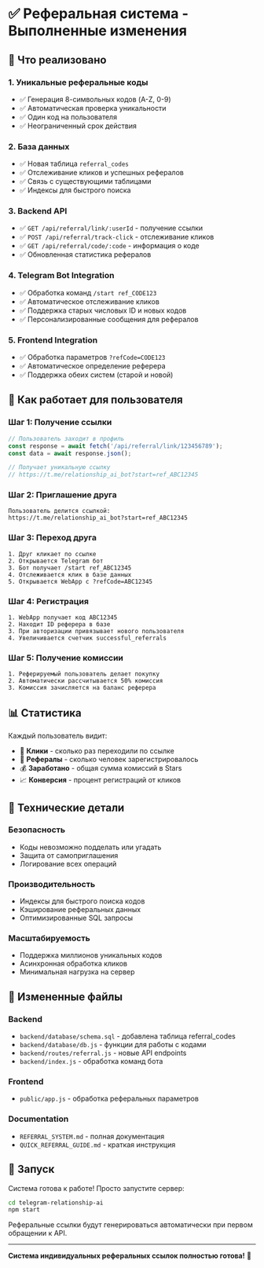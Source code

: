 # ✅ Реферальная система - Выполненные изменения

## 🎯 Что реализовано

### 1. **Уникальные реферальные коды**
- ✅ Генерация 8-символьных кодов (A-Z, 0-9)
- ✅ Автоматическая проверка уникальности
- ✅ Один код на пользователя
- ✅ Неограниченный срок действия

### 2. **База данных**
- ✅ Новая таблица `referral_codes`
- ✅ Отслеживание кликов и успешных рефералов
- ✅ Связь с существующими таблицами
- ✅ Индексы для быстрого поиска

### 3. **Backend API**
- ✅ `GET /api/referral/link/:userId` - получение ссылки
- ✅ `POST /api/referral/track-click` - отслеживание кликов
- ✅ `GET /api/referral/code/:code` - информация о коде
- ✅ Обновленная статистика рефералов

### 4. **Telegram Bot Integration**
- ✅ Обработка команд `/start ref_CODE123`
- ✅ Автоматическое отслеживание кликов
- ✅ Поддержка старых числовых ID и новых кодов
- ✅ Персонализированные сообщения для рефералов

### 5. **Frontend Integration**
- ✅ Обработка параметров `?refCode=CODE123`
- ✅ Автоматическое определение реферера
- ✅ Поддержка обеих систем (старой и новой)

## 🔗 Как работает для пользователя

### Шаг 1: Получение ссылки
```javascript
// Пользователь заходит в профиль
const response = await fetch('/api/referral/link/123456789');
const data = await response.json();

// Получает уникальную ссылку
// https://t.me/relationship_ai_bot?start=ref_ABC12345
```

### Шаг 2: Приглашение друга
```
Пользователь делится ссылкой:
https://t.me/relationship_ai_bot?start=ref_ABC12345
```

### Шаг 3: Переход друга
```
1. Друг кликает по ссылке
2. Открывается Telegram бот
3. Бот получает /start ref_ABC12345
4. Отслеживается клик в базе данных
5. Открывается WebApp с ?refCode=ABC12345
```

### Шаг 4: Регистрация
```
1. WebApp получает код ABC12345
2. Находит ID реферера в базе
3. При авторизации привязывает нового пользователя
4. Увеличивается счетчик successful_referrals
```

### Шаг 5: Получение комиссии
```
1. Реферируемый пользователь делает покупку
2. Автоматически рассчитывается 50% комиссия
3. Комиссия зачисляется на баланс реферера
```

## 📊 Статистика

Каждый пользователь видит:
- 👀 **Клики** - сколько раз переходили по ссылке
- 👥 **Рефералы** - сколько человек зарегистрировалось
- 💰 **Заработано** - общая сумма комиссий в Stars
- 📈 **Конверсия** - процент регистраций от кликов

## 🔧 Технические детали

### Безопасность
- Коды невозможно подделать или угадать
- Защита от самоприглашения
- Логирование всех операций

### Производительность
- Индексы для быстрого поиска кодов
- Кэширование реферальных данных
- Оптимизированные SQL запросы

### Масштабируемость
- Поддержка миллионов уникальных кодов
- Асинхронная обработка кликов
- Минимальная нагрузка на сервер

## 📁 Измененные файлы

### Backend
- `backend/database/schema.sql` - добавлена таблица referral_codes
- `backend/database/db.js` - функции для работы с кодами
- `backend/routes/referral.js` - новые API endpoints
- `backend/index.js` - обработка команд бота

### Frontend
- `public/app.js` - обработка реферальных параметров

### Documentation
- `REFERRAL_SYSTEM.md` - полная документация
- `QUICK_REFERRAL_GUIDE.md` - краткая инструкция

## 🚀 Запуск

Система готова к работе! Просто запустите сервер:

```bash
cd telegram-relationship-ai
npm start
```

Реферальные ссылки будут генерироваться автоматически при первом обращении к API.

---

**Система индивидуальных реферальных ссылок полностью готова!** 🎉
